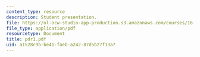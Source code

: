 ```yaml
---
content_type: resource
description: Student presentation.
file: https://ol-ocw-studio-app-production.s3.amazonaws.com/courses/16-83x-space-systems-engineering-spring-2002-spring-2003/a1528c9bbe41faeba24287d5b27f13a7_pdr1.pdf
file_type: application/pdf
resourcetype: Document
title: pdr1.pdf
uid: a1528c9b-be41-faeb-a242-87d5b27f13a7
---
```

